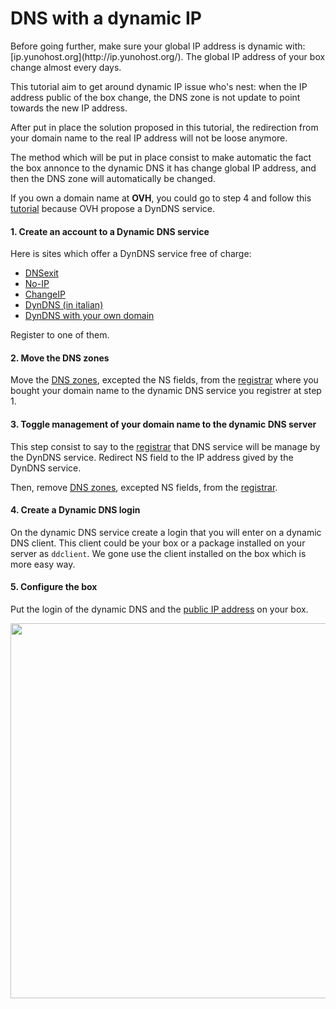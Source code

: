 # DNS with a dynamic IP

<div class="alert alert-warning">Before going further, make sure your global IP address is dynamic with: [ip.yunohost.org](http://ip.yunohost.org/). The global IP address of your box change almost every days.</div>

This tutorial aim to get around dynamic IP issue who's nest: when the IP address public of the box change, the DNS zone is not update to point towards the new IP address.

After put in place the solution proposed in this tutorial, the redirection from your domain name to the real IP address will not be loose anymore.

The method which will be put in place consist to make automatic the fact the box annonce to the dynamic DNS it has change global IP address, and then the DNS zone will automatically be changed.

If you own a domain name at **OVH**, you could go to step 4 and follow this [tutorial](OVH_fr) because OVH propose a DynDNS service.

#### 1. Create an account to a Dynamic DNS service
Here is sites which offer a DynDNS service free of charge:
* [DNSexit](https://www.dnsexit.com/Direct.sv?cmd=dynDns)
* [No-IP](https://www.noip.com/remote-access)
* [ChangeIP](https://changeip.com)
* [DynDNS (in italian)](https://dyndns.it)
* [DynDNS with your own domain](https://github.com/jodumont/DynDNS-with-HE.NET)

Register to one of them.

#### 2. Move the DNS zones
Move the [DNS zones](dns_config), excepted the NS fields, from the [registrar](registrar_en) where you bought your domain name to the dynamic DNS service you registrer at step 1.

#### 3. Toggle management of your domain name to the dynamic DNS server
This step consist to say to the [registrar](registrar_en) that DNS service will be manage by the DynDNS service.
Redirect NS field to the IP address gived by the DynDNS service.

Then, remove [DNS zones](dns_config), excepted NS fields, from the [registrar](registrar_en).

#### 4. Create a Dynamic DNS login
On the dynamic DNS service create a login that you will enter on a dynamic DNS client.
This client could be your box or a package installed on your server as `ddclient`.
We gone use the client installed on the box which is more easy way.

#### 5. Configure the box
Put the login of the dynamic DNS and the [public IP address](http://ip.yunohost.org/) on your box.

<img src="/images/dns_dynamic-ip_box_conf.png" width=600>
